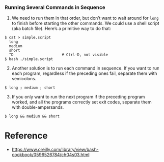 ### Running Several Commands in Sequence

1. We need to run them in that order, but don’t want to wait around for `long` to finish before starting the other commands. We could use a shell script (aka batch file). Here’s a primitive way to do that:

```
$ cat > simple.script
  long
  medium
  short
  ^D                      # Ctrl-D, not visible
$ bash ./simple.script
```

2. Another solution is to run each command in sequence. If you want to run each program, regardless if the preceding ones fail, separate them with semicolons.
```
$ long ; medium ; short
```

3. If you only want to run the next program if the preceding program worked, and all the programs correctly set exit codes, separate them with double-ampersands.
```
$ long && medium && short
```


# Reference
- https://www.oreilly.com/library/view/bash-cookbook/0596526784/ch04s03.html

